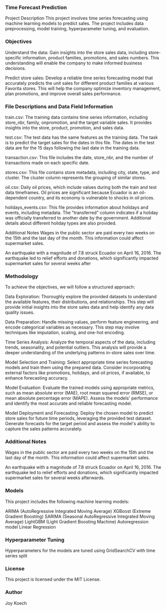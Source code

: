 ### **Time Forecast Prediction**
Project Description
This project involves time series forecasting using machine learning models to predict sales. The project includes data preprocessing, model training, hyperparameter tuning, and evaluation.

### **Objectives**
Understand the data: Gain insights into the store sales data, including store-specific information, product families, promotions, and sales numbers. This understanding will enable the company to make informed business decisions.

Predict store sales: Develop a reliable time series forecasting model that accurately predicts the unit sales for different product families at various Favorita stores. This will help the company optimize inventory management, plan promotions, and improve overall sales performance.

### **File Descriptions and Data Field Information**
train.csv: The training data contains time series information, including store_nbr, family, onpromotion, and the target variable sales. It provides insights into the store, product, promotion, and sales data.

test.csv: The test data has the same features as the training data. The task is to predict the target sales for the dates in this file. The dates in the test data are for the 15 days following the last date in the training data.

transaction.csv: This file includes the date, store_nbr, and the number of transactions made on each specific date.

stores.csv: This file contains store metadata, including city, state, type, and cluster. The cluster column represents the grouping of similar stores.

oil.csv: Daily oil prices, which include values during both the train and test data timeframes. Oil prices are significant because Ecuador is an oil-dependent country, and its economy is vulnerable to shocks in oil prices.

holidays_events.csv: This file provides information about holidays and events, including metadata. The "transferred" column indicates if a holiday was officially transferred to another date by the government. Additional details about different holiday types are also provided.

Additional Notes
Wages in the public sector are paid every two weeks on the 15th and the last day of the month. This information could affect supermarket sales.

An earthquake with a magnitude of 7.8 struck Ecuador on April 16, 2016. The earthquake led to relief efforts and donations, which significantly impacted supermarket sales for several weeks after

### **Methodology**
To achieve the objectives, we will follow a structured approach:

Data Exploration: Thoroughly explore the provided datasets to understand the available features, their distributions, and relationships. This step will provide initial insights into the store sales data and help identify any data quality issues.

Data Preparation: Handle missing values, perform feature engineering, and encode categorical variables as necessary. This step may involve techniques like imputation, scaling, and one-hot encoding.

Time Series Analysis: Analyze the temporal aspects of the data, including trends, seasonality, and potential outliers. This analysis will provide a deeper understanding of the underlying patterns in-store sales over time.

Model Selection and Training: Select appropriate time series forecasting models and train them using the prepared data. Consider incorporating external factors like promotions, holidays, and oil prices, if available, to enhance forecasting accuracy.

Model Evaluation: Evaluate the trained models using appropriate metrics, such as mean absolute error (MAE), root mean squared error (RMSE), or mean absolute percentage error (MAPE). Assess the models' performance and identify the most accurate and reliable forecasting model.

Model Deployment and Forecasting: Deploy the chosen model to predict store sales for future time periods, leveraging the provided test dataset. Generate forecasts for the target period and assess the model's ability to capture the sales patterns accurately.

### **Additional Notes**
Wages in the public sector are paid every two weeks on the 15th and the last day of the month. This information could affect supermarket sales.

An earthquake with a magnitude of 7.8 struck Ecuador on April 16, 2016. The earthquake led to relief efforts and donations, which significantly impacted supermarket sales for several weeks afterwards.

### **Models**
This project includes the following machine learning models:

ARIMA (AutoRegressive Integrated Moving Average)
XGBoost (Extreme Gradient Boosting)
SARIMA (Seasonal AutoRegressive Integrated Moving Average)
LightGBM (Light Gradient Boosting Machine)
Autoregression model
Linear Regression

### **Hyperparameter Tuning**
Hyperparameters for the models are tuned using GridSearchCV with time series split

### **License**
This project is licensed under the MIT License.

### **Author**
Joy Koech

